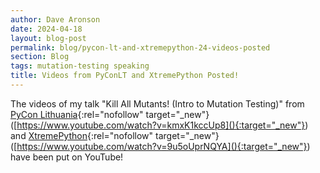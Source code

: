 ```yaml
---
author: Dave Aronson
date: 2024-04-18
layout: blog-post
permalink: blog/pycon-lt-and-xtremepython-24-videos-posted
section: Blog
tags: mutation-testing speaking
title: Videos from PyConLT and XtremePython Posted!
---
```


The videos of my talk
"Kill All Mutants! (Intro to Mutation Testing)"
from
[PyCon Lithuania](https://pycon.lt/){:rel="nofollow" target="_new"}
([https://www.youtube.com/watch?v=kmxK1kccUp8](){:target="_new"})
and
[XtremePython](https://xtremepython.dev/){:rel="nofollow" target="_new"}
([https://www.youtube.com/watch?v=9u5oUprNQYA](){:target="_new"})
have been put on YouTube!
